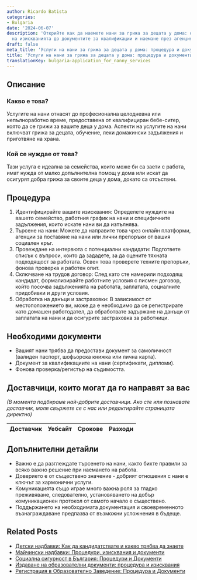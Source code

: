 ```yaml
---
author: Ricardo Batista
categories:
- Bulgaria
date: '2024-06-07'
description: 'Открийте как да наемете нани за грижа за децата у дома: от идентифициране
  на изискванията до документите за квалификации и наемане през агенция за нани.'
draft: false
meta_title: 'Услуги на нани за грижа за децата у дома: процедура и документи'
title: 'Услуги на нани за грижа за децата у дома: процедура и документи'
translationKey: bulgaria-application_for_nanny_services
---
```



## Описание
### Какво е това?
Услугите на нани отнасят до професионална целодневна или непълноработно време, предоставена от квалифициран бебе-ситер, която да се грижи за вашите деца у дома. Аспекти на услугите на нани включват грижа за децата, обучение, леки домакински задължения и приготвяне на храна.

### Кой се нуждае от това?
Тази услуга е идеална за семейства, които може би са заети с работа, имат нужда от малко допълнителна помощ у дома или искат да осигурят добра грижа за своите деца у дома, докато са отсъствни.

## Процедура
1. Идентифицирайте вашите изисквания: Определете нуждите на вашето семейство, работния график на нани и специфичните задължения, които искате нани ви да изпълнява.
2. Търсене на нани: Можете да направите това чрез онлайн платформи, агенции за поставяне на нани или лични препоръки от вашия социален кръг.
3. Провеждане на интервюта с потенциални кандидати: Подгответе списък с въпроси, които да зададете, за да оцените тяхната подходящост за работата. Освен това проверете техните препоръки, фонова проверка и работен опит.
4. Сключване на трудов договор: След като сте намерили подходящ кандидат, формализирайте работните условия с писмен договор, който посочва задълженията на работата, заплатата, социалните придобивки и други условия.
5. Обработка на данъци и застраховки: В зависимост от местоположението ви, може да е необходимо да се регистрирате като домашен работодател, да обработвате задържане на данъци от заплатата на нани и да осигурите застраховка за работници.

## Необходими документи
- Вашият нани трябва да предостави документ за самоличност (валиден паспорт, шофьорска книжка или лична карта).
- Документ за квалификациите на нани (сертификати, дипломи).
- Фонова проверка/регистър на съдимостта.

## Доставчици, които могат да го направят за вас
_(В момента подбираме най-добрите доставчици. Ако сте или познавате доставчик, моля свържете се с нас или редактирайте страницата директно)_

| Доставчик       |     Уебсайт     |     Срокове       |       Разходи    |
| :-------------: | :-------------: |  :-------------: | :-------------: |


## Допълнителни детайли
- Важно е да разглеждате търсенето на нани, както бихте правили за всяко важно решение при наемането на работа.
- Доверието е от съществено значение - добрият отношения с нани е ключът за хармонични услуги.
- Комуникацията също играе много важна роля за гладко преживяване, следователно, установяването на добър комуникационен протокол от самото начало е съществено.
- Поддържането на необходимата документация и своевременното възнаграждаване предпазва от възможни усложнения в бъдеще.


## Related Posts

- [Детски надбавки: Как да кандидатствате и какво трябва да знаете](https://tramitit.com/bg/guides/bulgaria/zaiavka_za_detski_nadbavki/)
- [Майчински надбавки: Процедури, изисквания и документи](https://tramitit.com/bg/guides/bulgaria/zaiavka_za_otpuskani_pomoshchi_po_maichinstvo/)
- [Социална сигурност в България: Процедури и Документи](https://tramitit.com/bg/guides/bulgaria/zaiaviavane_na_sotsialno_osiguriavane/)
- [Издаване на образователни документи: процедура и изисквания](https://tramitit.com/bg/guides/bulgaria/izdavane_na_dokument_za_obrazovanie/)
- [Регистрация в Образователно Заведение: Процедура и Документи](https://tramitit.com/bg/guides/bulgaria/registratsiia_na_uchebno_zavedenie/)